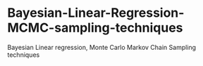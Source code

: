 # Bayesian-Linear-Regression-MCMC-sampling-techniques
Bayesian Linear regression, Monte Carlo Markov Chain Sampling techniques
